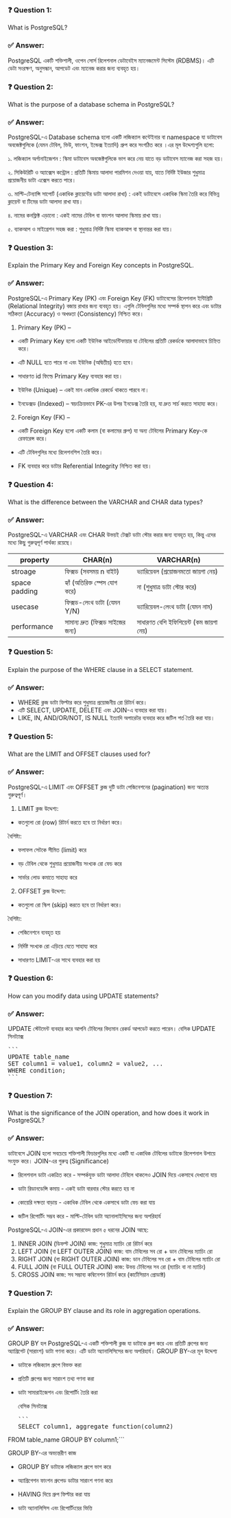 ### ❓ Question 1:
What is PostgreSQL?


### ✅ Answer:
PostgreSQL একটি শক্তিশালী, ওপেন সোর্স রিলেশনাল ডেটাবেইস ম্যানেজমেন্ট সিস্টেম (RDBMS)। এটি ডেটা সংরক্ষণ, অনুসন্ধান, আপডেট এবং ম্যানেজ করার জন্য ব্যবহৃত হয়।

### ❓ Question 2:
What is the purpose of a database schema in PostgreSQL?

### ✅ Answer:
PostgreSQL-এ Database schema হলো একটি লজিক্যাল কন্টেইনার বা namespace যা ডাটাবেস অবজেক্টগুলিকে (যেমন টেবিল, ভিউ, ফাংশন, ইন্ডেক্স ইত্যাদি) গ্রুপ করে সংগঠিত করে ।এর মূল উদ্দেশ্যগুলি হলো:

১. লজিক্যাল অর্গানাইজেশন :
স্কিমা ডাটাবেস অবজেক্টগুলিকে ভাগ করে নেয় যাতে বড় ডাটাবেস ম্যানেজ করা সহজ হয়।

২. সিকিউরিটি ও অ্যাক্সেস কন্ট্রোল : 
প্রতিটি স্কিমায় আলাদা পারমিশন দেওয়া যায়, যাতে নির্দিষ্ট ইউজার শুধুমাত্র প্রয়োজনীয় ডাটা এক্সেস করতে পারে।

৩. মাল্টি-টেন্যান্সি সাপোর্ট (একাধিক ক্লায়েন্টের ডাটা আলাদা রাখা) :
একই ডাটাবেসে একাধিক স্কিমা তৈরি করে বিভিন্ন ক্লায়েন্ট বা টিমের ডাটা আলাদা রাখা যায়।

৪. নামের কনফ্লিক্ট এড়ানো : 
একই নামের টেবিল বা ফাংশন আলাদা স্কিমায় রাখা যায়।

৫. ব্যাকআপ ও মাইগ্রেশন সহজ করা :
শুধুমাত্র নির্দিষ্ট স্কিমা ব্যাকআপ বা স্থানান্তর করা যায়।

### ❓ Question 3:
Explain the Primary Key and Foreign Key concepts in PostgreSQL.

### ✅ Answer:
PostgreSQL-এ Primary Key (PK) এবং Foreign Key (FK) ডাটাবেসের রিলেশনাল ইন্টিগ্রিটি (Relational Integrity) বজায় রাখার জন্য ব্যবহৃত হয়। এগুলি টেবিলগুলির মধ্যে সম্পর্ক স্থাপন করে এবং ডাটার সঠিকতা (Accuracy) ও অখণ্ডতা (Consistency) নিশ্চিত করে।

1. Primary Key (PK) –
+ একটি Primary Key হলো একটি ইউনিক আইডেন্টিফায়ার যা টেবিলের প্রতিটি রেকর্ডকে আলাদাভাবে চিহ্নিত করে।

+ এটি NULL হতে পারে না এবং ইউনিক (অদ্বিতীয়) হতে হবে।

+ সাধারণত id ফিল্ডে Primary Key ব্যবহার করা হয়।

+ ইউনিক (Unique) – একই মান একাধিক রেকর্ডে থাকতে পারবে না।

+ ইনডেক্সড (Indexed) – স্বয়ংক্রিয়ভাবে PK-এর উপর ইনডেক্স তৈরি হয়, যা দ্রুত সার্চ করতে সাহায্য করে।

 2. Foreign Key (FK) – 
+ একটি Foreign Key হলো একটি কলাম (বা কলামের গ্রুপ) যা অন্য টেবিলের Primary Key-কে রেফারেন্স করে।

+ এটি টেবিলগুলির মধ্যে রিলেশনশিপ তৈরি করে।

+ FK ব্যবহার করে ডাটার  Referential Integrity নিশ্চিত করা হয়। 

### ❓ Question 4:
What is the difference between the VARCHAR and CHAR data types?
### ✅ Answer:
PostgreSQL-এ VARCHAR এবং CHAR উভয়ই টেক্সট ডাটা স্টোর করার জন্য ব্যবহৃত হয়, কিন্তু এদের মধ্যে কিছু গুরুত্বপূর্ণ পার্থক্য রয়েছে।

| property | CHAR(n) |VARCHAR(n) |
|----------|----------|----------|
| stroage    | ফিক্সড (সবসময় n বাইট)     |ভ্যারিয়েবল (প্রয়োজনমতো জায়গা নেয়)   |
| space padding    | হ্যাঁ (অতিরিক্ত স্পেস যোগ করে)  | না (শুধুমাত্র ডাটা স্টোর করে)    |
| usecase    | 	ফিক্সড-লেংথ ডাটা (যেমন Y/N)  | ভ্যারিয়েবল-লেংথ ডাটা (যেমন নাম)   |
| performance    | সামান্য দ্রুত (ফিক্সড সাইজের জন্য)  | সাধারণত বেশি ইফিশিয়েন্ট (কম জায়গা নেয়)|


### ❓ Question 5:
Explain the purpose of the WHERE clause in a SELECT statement.
### ✅ Answer:
 + WHERE ক্লজ ডাটা ফিল্টার করে শুধুমাত্র প্রয়োজনীয় রো রিটার্ন করে।
+ এটি SELECT, UPDATE, DELETE এবং JOIN-এ ব্যবহার করা যায়।
+ LIKE, IN, AND/OR/NOT, IS NULL ইত্যাদি অপারেটর ব্যবহার করে জটিল শর্ত তৈরি করা যায়।

### ❓ Question 5:
What are the LIMIT and OFFSET clauses used for?
### ✅ Answer:
PostgreSQL-এ LIMIT এবং OFFSET ক্লজ দুটি ডাটা পেজিনেশনের (pagination) জন্য অত্যন্ত গুরুত্বপূর্ণ।
1. LIMIT ক্লজ
উদ্দেশ্য:
 + কতগুলো রো (row) রিটার্ন করতে হবে তা নির্ধারণ করে।

বৈশিষ্ট্য:
+ ফলাফল সেটকে সীমিত (limit) করে

 + বড় টেবিল থেকে শুধুমাত্র প্রয়োজনীয় সংখ্যক রো ফেচ করে

+ সার্ভার লোড কমাতে সাহায্য করে

2. OFFSET ক্লজ
উদ্দেশ্য:
+ কতগুলো রো স্কিপ (skip) করতে হবে তা নির্ধারণ করে।

বৈশিষ্ট্য:
+ পেজিনেশনে ব্যবহৃত হয়

+ নির্দিষ্ট সংখ্যক রো এড়িয়ে যেতে সাহায্য করে

 + সাধারণত LIMIT-এর সাথে ব্যবহার করা হয়

### ❓ Question 6:
How can you modify data using UPDATE statements?
### ✅ Answer:
UPDATE স্টেটমেন্ট ব্যবহার করে আপনি টেবিলের বিদ্যমান রেকর্ড আপডেট করতে পারেন।
 বেসিক UPDATE সিনট্যাক্স
<pre>```
UPDATE table_name
SET column1 = value1, column2 = value2, ...
WHERE condition;
```</pre>

### ❓ Question 7:
What is the significance of the JOIN operation, and how does it work in PostgreSQL?
### ✅ Answer:
ডাটাবেসে JOIN হলো সবচেয়ে শক্তিশালী ফিচারগুলির মধ্যে একটি যা একাধিক টেবিলের ডাটাকে রিলেশনাল উপায়ে সংযুক্ত করে।
JOIN-এর গুরুত্ব (Significance)
+ রিলেশনাল ডাটা একত্রিত করে - সম্পর্কযুক্ত ডাটা আলাদা টেবিলে থাকলেও JOIN দিয়ে একসাথে দেখানো যায়

+ ডাটা রিডানডেন্সি কমায় - একই ডাটা বারবার স্টোর করতে হয় না

+ কোয়েরি দক্ষতা বাড়ায় - একাধিক টেবিল থেকে একসাথে ডাটা ফেচ করা যায়

 + জটিল রিপোর্টিং সম্ভব করে - মাল্টি-টেবিল ডাটা অ্যানালাইসিসের জন্য অপরিহার্য


PostgreSQL-এ JOIN-এর প্রকারভেদ
প্রধান ৫ ধরনের JOIN আছে:
1. INNER JOIN (ডিফল্ট JOIN)
   কাজ: শুধুমাত্র ম্যাচিং রো রিটার্ন করে
2. LEFT JOIN (বা LEFT OUTER JOIN)
   কাজ: বাম টেবিলের সব রো + ডান টেবিলের ম্যাচিং রো
3. RIGHT JOIN (বা RIGHT OUTER JOIN)
   কাজ: ডান টেবিলের সব রো + বাম টেবিলের ম্যাচিং রো
 4. FULL JOIN (বা FULL OUTER JOIN)
   কাজ: উভয় টেবিলের সব রো (ম্যাচিং বা না ম্যাচিং)
5. CROSS JOIN
   কাজ: সব সম্ভাব্য কম্বিনেশন রিটার্ন করে (কার্টেসিয়ান প্রোডাক্ট)   
### ❓ Question 7:
Explain the GROUP BY clause and its role in aggregation operations.
### ✅ Answer:
GROUP BY হল PostgreSQL-এ একটি শক্তিশালী ক্লজ যা ডাটাকে গ্রুপ করে এবং প্রতিটি গ্রুপের জন্য অ্যাগ্রিগেট (সারাংশ) ডাটা গণনা করে। এটি ডাটা অ্যানালিসিসের জন্য অপরিহার্য।
GROUP BY-এর মূল উদ্দেশ্য
+ ডাটাকে লজিক্যাল গ্রুপে বিভক্ত করা

+ প্রতিটি গ্রুপের জন্য সারাংশ তথ্য গণনা করা

+ ডাটা সামারাইজেশন এবং রিপোর্টিং তৈরি করা
  
  বেসিক সিনট্যাক্স
  <pre>```
  SELECT column1, aggregate_function(column2)
FROM table_name
GROUP BY column1;```</pre>

GROUP BY-এর অভ্যন্তরীণ কাজ
+ GROUP BY ডাটাকে লজিক্যাল গ্রুপে ভাগ করে

+ অ্যাগ্রিগেশন ফাংশন গ্রুপেড ডাটার সারাংশ গণনা করে

+ HAVING দিয়ে গ্রুপ ফিল্টার করা যায়

+ ডাটা অ্যানালিসিস এবং রিপোর্টিংয়ের ভিত্তি

